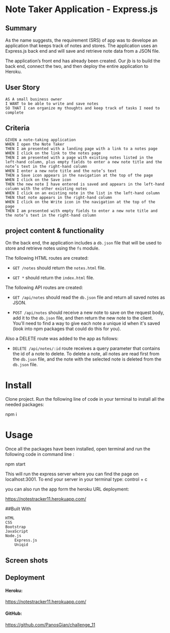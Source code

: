 # Note Taker Application - Express.js

## Summary

As the name suggests, the requirement (SRS) of app was to develope an application that keeps track of notes and stores. The  application uses an Express.js back end and will save and retrieve note data from a JSON file.

The application’s front end has already been created. Our jb is to build the back end, connect the two, and then deploy the entire application to Heroku.

## User Story

```
AS A small business owner
I WANT to be able to write and save notes
SO THAT I can organize my thoughts and keep track of tasks I need to complete
```


## Criteria
```
GIVEN a note-taking application
WHEN I open the Note Taker
THEN I am presented with a landing page with a link to a notes page
WHEN I click on the link to the notes page
THEN I am presented with a page with existing notes listed in the left-hand column, plus empty fields to enter a new note title and the note’s text in the right-hand column
WHEN I enter a new note title and the note’s text
THEN a Save icon appears in the navigation at the top of the page
WHEN I click on the Save icon
THEN the new note I have entered is saved and appears in the left-hand column with the other existing notes
WHEN I click on an existing note in the list in the left-hand column
THEN that note appears in the right-hand column
WHEN I click on the Write icon in the navigation at the top of the page
THEN I am presented with empty fields to enter a new note title and the note’s text in the right-hand column
```

## project content & functionality

On the back end, the application includes a `db.json` file that will be used to store and retrieve notes using the `fs` module.

The following HTML routes are created:

* `GET /notes` should return the `notes.html` file.

* `GET *` should return the `index.html` file.

The following API routes are created:

* `GET /api/notes` should read the `db.json` file and return all saved notes as JSON.

* `POST /api/notes` should receive a new note to save on the request body, add it to the `db.json` file, and then return the new note to the client. You'll need to find a way to give each note a unique id when it's saved (look into npm packages that could do this for you).

 Also a  DELETE route was added to the app as follows:

* `DELETE /api/notes/:id` route receives a query parameter that contains the id of a note to delete. To delete a note, all notes are read first from the `db.json` file, and the note  with the selected note is deleted from the `db.json` file.

# Install

Clone project. Run the following line of code in your terminal to install all the needed packages:

npm i

# Usage

Once all the packages have been installed, open terminal and run the following code in command line :

npm start

This will run the express server where you can find the page on localhost:3001. To end your server in your terminal type: control + c

you can also run the app form the heroku URL deployment:

https://notestracker11.herokuapp.com/




##Built With

    HTML
    CSS
    Bootstrap
    JavaScript
    Node.js
        Express.js
        Uniqid

## Screen shots


## Deployment

#### Heroku:
https://notestracker11.herokuapp.com/

#### GitHub:
 https://github.com/PanosGian/challenge_11
 